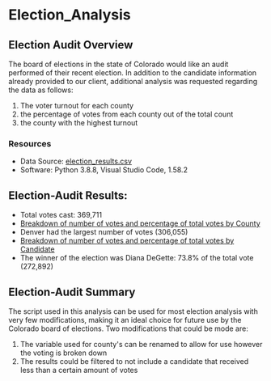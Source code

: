 # Election_Analysis

## Election Audit Overview
The board of elections in the state of Colorado would like an audit performed of their recent election.  In addition to the candidate information already provided to our client, additional analysis was requested regarding the data as follows:
1.  The voter turnout for each county
2.  the percentage of votes from each county out of the total count
3.  the county with the highest turnout

### Resources
- Data Source:  [election_results.csv](Resources/election_results.csv)
- Software:  Python 3.8.8, Visual Studio Code, 1.58.2

## Election-Audit Results:

- Total votes cast:  369,711
- [Breakdown of number of votes and percentage of total votes by County](Resources/breakdown_county.png)
- Denver had the largest number of votes (306,055)
- [Breakdown of number of votes and percentage of total votes by Candidate](Resources/breakdown_candidate.png)
- The winner of the election was Diana DeGette: 73.8% of the total vote (272,892)

## Election-Audit Summary
The script used in this analysis can be used for most election analysis with very few modifications, making it an ideal choice for future use by the Colorado board of elections.  Two modifications that could be mode are:
1.  The variable used for county's can be renamed to allow for use however the voting is broken down
2.  The results could be filtered to not include a candidate that received less than a certain amount of votes
